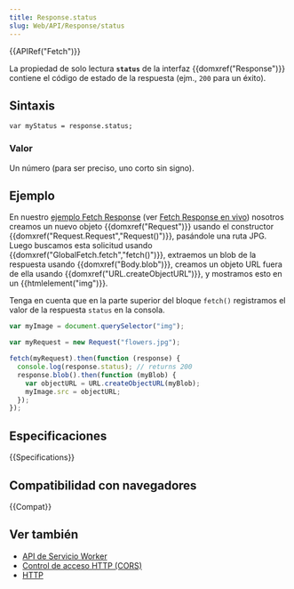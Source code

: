 ```yaml
---
title: Response.status
slug: Web/API/Response/status
---
```


{{APIRef("Fetch")}}

La propiedad de solo lectura **`status`** de la interfaz {{domxref("Response")}} contiene el código de estado de la respuesta (ejm., `200` para un éxito).

## Sintaxis

```
var myStatus = response.status;
```

### Valor

Un número (para ser preciso, uno corto sin signo).

## Ejemplo

En nuestro [ejemplo Fetch Response](https://github.com/mdn/fetch-examples/tree/master/fetch-response) (ver [Fetch Response en vivo](https://mdn.github.io/fetch-examples/fetch-response/)) nosotros creamos un nuevo objeto {{domxref("Request")}} usando el constructor {{domxref("Request.Request","Request()")}}, pasándole una ruta JPG. Luego buscamos esta solicitud usando {{domxref("GlobalFetch.fetch","fetch()")}}, extraemos un blob de la respuesta usando {{domxref("Body.blob")}}, creamos un objeto URL fuera de ella usando {{domxref("URL.createObjectURL")}}, y mostramos esto en un {{htmlelement("img")}}.

Tenga en cuenta que en la parte superior del bloque `fetch()` registramos el valor de la respuesta `status` en la consola.

```js
var myImage = document.querySelector("img");

var myRequest = new Request("flowers.jpg");

fetch(myRequest).then(function (response) {
  console.log(response.status); // returns 200
  response.blob().then(function (myBlob) {
    var objectURL = URL.createObjectURL(myBlob);
    myImage.src = objectURL;
  });
});
```

## Especificaciones

{{Specifications}}

## Compatibilidad con navegadores

{{Compat}}

## Ver también

- [API de Servicio Worker](/es/docs/Web/API/Service_Worker_API)
- [Control de acceso HTTP (CORS)](/es/docs/Web/HTTP/CORS)
- [HTTP](/es/docs/Web/HTTP)
